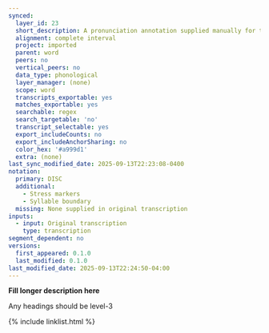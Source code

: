 ```yaml
---
synced:
  layer_id: 23
  short_description: A pronunciation annotation supplied manually for this word
  alignment: complete interval
  project: imported
  parent: word
  peers: no
  vertical_peers: no
  data_type: phonological
  layer_manager: (none)
  scope: word
  transcripts_exportable: yes
  matches_exportable: yes
  searchable: regex
  search_targetable: 'no'
  transcript_selectable: yes
  export_includeCounts: no
  export_includeAnchorSharing: no
  color_hex: '#a999d1'
  extra: (none)
last_sync_modified_date: 2025-09-13T22:23:08-0400
notation:
  primary: DISC
  additional:
    - Stress markers
    - Syllable boundary
  missing: None supplied in original transcription
inputs:
  - input: Original transcription
    type: transcription
segment_dependent: no
versions:
  first_appeared: 0.1.0
  last_modified: 0.1.0
last_modified_date: 2025-09-13T22:24:50-04:00
---
```


**Fill longer description here**

Any headings should be level-3


{% include linklist.html %}
